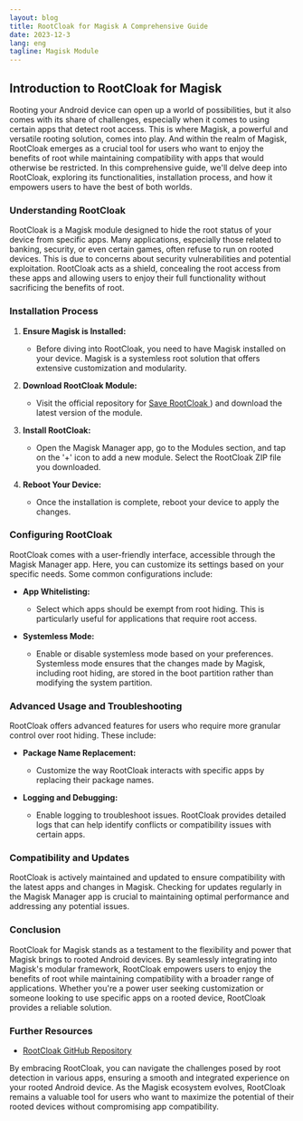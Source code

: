 ```yaml
---
layout: blog
title: RootCloak for Magisk A Comprehensive Guide
date: 2023-12-3
lang: eng
tagline: Magisk Module
---
```

<script async src="https://pagead2.googlesyndication.com/pagead/js/adsbygoogle.js?client=ca-pub-8370893026371321"
     crossorigin="anonymous"></script>
<!-- Display 2 -->
<ins class="adsbygoogle"
     style="display:block"
     data-ad-client="ca-pub-8370893026371321"
     data-ad-slot="4101050007"
     data-ad-format="auto"
     data-full-width-responsive="true"></ins>
<script>
     (adsbygoogle = window.adsbygoogle || []).push({});
</script>
## Introduction to RootCloak for Magisk

Rooting your Android device can open up a world of possibilities, but it also comes with its share of challenges, especially when it comes to using certain apps that detect root access. This is where Magisk, a powerful and versatile rooting solution, comes into play. And within the realm of Magisk, RootCloak emerges as a crucial tool for users who want to enjoy the benefits of root while maintaining compatibility with apps that would otherwise be restricted. In this comprehensive guide, we'll delve deep into RootCloak, exploring its functionalities, installation process, and how it empowers users to have the best of both worlds.

### Understanding RootCloak

RootCloak is a Magisk module designed to hide the root status of your device from specific apps. Many applications, especially those related to banking, security, or even certain games, often refuse to run on rooted devices. This is due to concerns about security vulnerabilities and potential exploitation. RootCloak acts as a shield, concealing the root access from these apps and allowing users to enjoy their full functionality without sacrificing the benefits of root.

### Installation Process

1. **Ensure Magisk is Installed:**
   - Before diving into RootCloak, you need to have Magisk installed on your device. Magisk is a systemless root solution that offers extensive customization and modularity.

2. **Download RootCloak Module:**
   - Visit the official repository for [Save RootCloak ](https://www.pling.com/p/2083669/)) and download the latest version of the module.

3. **Install RootCloak:**
   - Open the Magisk Manager app, go to the Modules section, and tap on the '+' icon to add a new module. Select the RootCloak ZIP file you downloaded.

4. **Reboot Your Device:**
   - Once the installation is complete, reboot your device to apply the changes.

### Configuring RootCloak

RootCloak comes with a user-friendly interface, accessible through the Magisk Manager app. Here, you can customize its settings based on your specific needs. Some common configurations include:

- **App Whitelisting:**
  - Select which apps should be exempt from root hiding. This is particularly useful for applications that require root access.

- **Systemless Mode:**
  - Enable or disable systemless mode based on your preferences. Systemless mode ensures that the changes made by Magisk, including root hiding, are stored in the boot partition rather than modifying the system partition.

### Advanced Usage and Troubleshooting

RootCloak offers advanced features for users who require more granular control over root hiding. These include:

- **Package Name Replacement:**
  - Customize the way RootCloak interacts with specific apps by replacing their package names.

- **Logging and Debugging:**
  - Enable logging to troubleshoot issues. RootCloak provides detailed logs that can help identify conflicts or compatibility issues with certain apps.

### Compatibility and Updates

RootCloak is actively maintained and updated to ensure compatibility with the latest apps and changes in Magisk. Checking for updates regularly in the Magisk Manager app is crucial to maintaining optimal performance and addressing any potential issues.

### Conclusion

RootCloak for Magisk stands as a testament to the flexibility and power that Magisk brings to rooted Android devices. By seamlessly integrating into Magisk's modular framework, RootCloak empowers users to enjoy the benefits of root while maintaining compatibility with a broader range of applications. Whether you're a power user seeking customization or someone looking to use specific apps on a rooted device, RootCloak provides a reliable solution.

### Further Resources

- [RootCloak GitHub Repository](https://www.pling.com/p/2083669/)

By embracing RootCloak, you can navigate the challenges posed by root detection in various apps, ensuring a smooth and integrated experience on your rooted Android device. As the Magisk ecosystem evolves, RootCloak remains a valuable tool for users who want to maximize the potential of their rooted devices without compromising app compatibility.
